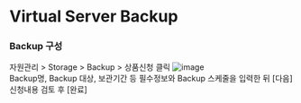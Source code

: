 <h1>Virtual Server Backup</h1>

<h3>Backup 구성</h3>

자원관리 > Storage > Backup > 상품신청 클릭
![image](https://github.com/scp-cloudacademy/ce-advanced/assets/147478897/527cf43b-3a98-4ec1-b9a3-89a7cd0ad3c8)<br>
Backup명, Backup 대상, 보관기간 등 필수정보와 Backup 스케줄을 입력한 뒤 [다음]<br>
신청내용 검토 후 [완료]


